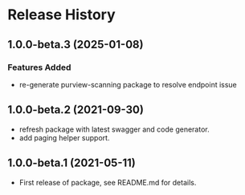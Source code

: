 # Release History

## 1.0.0-beta.3 (2025-01-08)

### Features Added

- re-generate purview-scanning package to resolve endpoint issue

## 1.0.0-beta.2 (2021-09-30)

- refresh package with latest swagger and code generator.
- add paging helper support.

## 1.0.0-beta.1 (2021-05-11)

- First release of package, see README.md for details.
